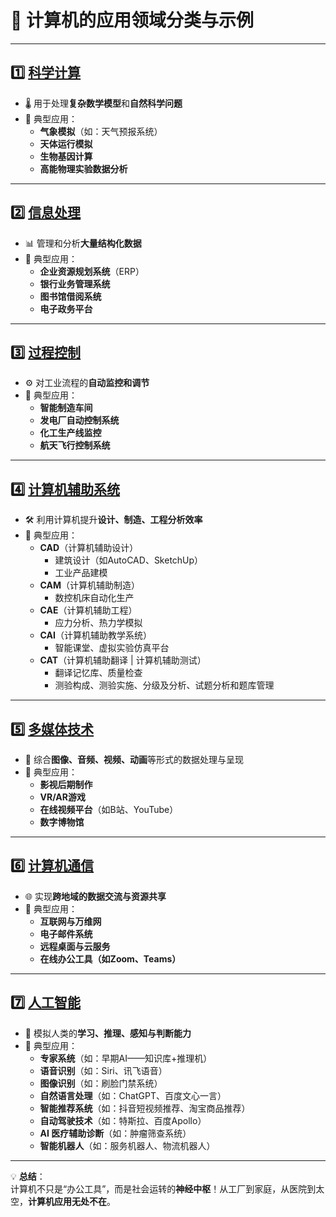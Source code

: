 # 🚀 计算机的应用领域分类与示例

---

## 1️⃣ **[科学计算](https://zh.wikipedia.org/wiki/%E7%A7%91%E5%AD%A6%E8%AE%A1%E7%AE%97)**

- 🌡️ 用于处理**复杂数学模型**和**自然科学问题**
- 📌 典型应用：
  - **气象模拟**（如：天气预报系统）
  - **天体运行模拟**
  - **生物基因计算**
  - **高能物理实验数据分析**

---

## 2️⃣ **[信息处理](https://zh.wikipedia.org/wiki/%E4%BF%A1%E6%81%AF%E5%A4%84%E7%90%86)**

- 📊 管理和分析**大量结构化数据**
- 📌 典型应用：
  - **企业资源规划系统**（ERP）
  - **银行业务管理系统**
  - **图书馆借阅系统**
  - **电子政务平台**

---

## 3️⃣ **[过程控制](https://zh.wikipedia.org/wiki/%E8%BF%87%E7%A8%8B%E6%8E%A7%E5%88%B6)**

- ⚙️ 对工业流程的**自动监控和调节**
- 📌 典型应用：
  - **智能制造车间**
  - **发电厂自动控制系统**
  - **化工生产线监控**
  - **航天飞行控制系统**

---

## 4️⃣ **[计算机辅助系统](https://zh.wikipedia.org/w/index.php?search=%E8%AE%A1%E7%AE%97%E6%9C%BA%E8%BE%85%E5%8A%A9%E7%B3%BB%E7%BB%9F&title=Special%3A%E6%90%9C%E7%B4%A2&ns0=1)**

- 🛠️ 利用计算机提升**设计、制造、工程分析效率**
- 📌 典型应用：
  - **CAD**（计算机辅助设计）
    - 建筑设计（如AutoCAD、SketchUp）
    - 工业产品建模
  - **CAM**（计算机辅助制造）
    - 数控机床自动化生产
  - **CAE**（计算机辅助工程）
    - 应力分析、热力学模拟
  - **CAI**（计算机辅助教学系统）
    - 智能课堂、虚拟实验仿真平台
  - **CAT**（计算机辅助翻译 | 计算机辅助测试）
    - 翻译记忆库、质量检查
    - 测验构成、测验实施、分级及分析、试题分析和题库管理
	
---

## 5️⃣ **[多媒体技术](https://zh.wikipedia.org/wiki/%E5%A4%9A%E5%AA%92%E4%BD%93)**

- 🎨 综合**图像、音频、视频、动画**等形式的数据处理与呈现
- 📌 典型应用：
  - **影视后期制作**
  - **VR/AR游戏**
  - **在线视频平台**（如B站、YouTube）
  - **数字博物馆**

---

## 6️⃣ **[计算机通信](https://zh.wikipedia.org/wiki/%E8%AE%A1%E7%AE%97%E6%9C%BA%E9%80%9A%E4%BF%A1)**

- 🌐 实现**跨地域的数据交流与资源共享**
- 📌 典型应用：
  - **互联网与万维网**
  - **电子邮件系统**
  - **远程桌面与云服务**
  - **在线办公工具（如Zoom、Teams）**

---

## 7️⃣ **[人工智能](https://zh.wikipedia.org/wiki/%E4%BA%BA%E5%B7%A5%E6%99%BA%E8%83%BD)**

- 🧠 模拟人类的**学习、推理、感知与判断能力**
- 📌 典型应用：
  - **专家系统**（如：早期AI——知识库+推理机）
  - **语音识别**（如：Siri、讯飞语音）
  - **图像识别**（如：刷脸门禁系统）
  - **自然语言处理**（如：ChatGPT、百度文心一言）
  - **智能推荐系统**（如：抖音短视频推荐、淘宝商品推荐）
  - **自动驾驶技术**（如：特斯拉、百度Apollo）
  - **AI 医疗辅助诊断**（如：肿瘤筛查系统）
  - **智能机器人**（如：服务机器人、物流机器人）

---

💡 **总结**：  
计算机不只是“办公工具”，而是社会运转的**神经中枢**！从工厂到家庭，从医院到太空，**计算机应用无处不在**。

